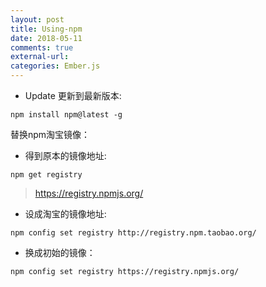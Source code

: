 ```yaml
---
layout: post
title: Using-npm
date: 2018-05-11
comments: true
external-url:
categories: Ember.js
---
```


- Update 更新到最新版本:
~~~
npm install npm@latest -g
~~~

替换npm淘宝镜像：

- 得到原本的镜像地址:

~~~
npm get registry
~~~

 >https://registry.npmjs.org/

- 设成淘宝的镜像地址:

~~~
npm config set registry http://registry.npm.taobao.org/
~~~

 
- 换成初始的镜像：

~~~
npm config set registry https://registry.npmjs.org/
~~~